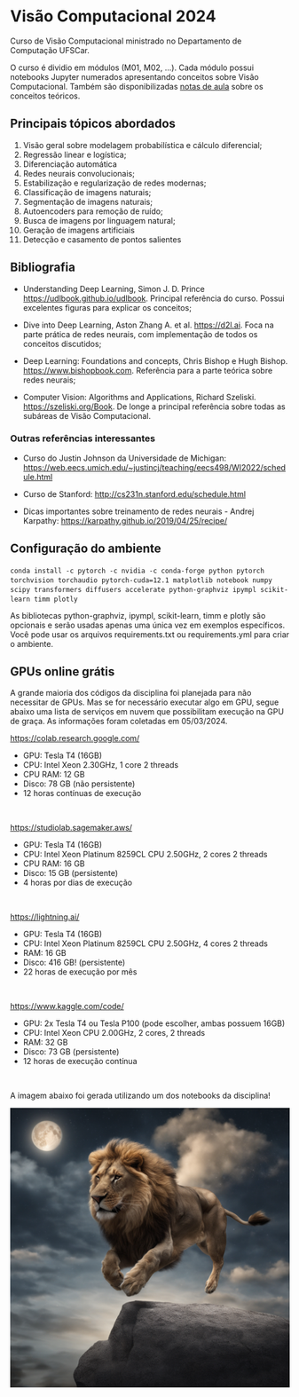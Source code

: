 # Visão Computacional 2024

Curso de Visão Computacional ministrado no Departamento de Computação UFSCar. 

O curso é dividio em módulos (M01, M02, ...). Cada módulo possui notebooks Jupyter numerados apresentando conceitos sobre Visão Computacional. Também são disponibilizadas [notas de aula](<Notas de Aula.pdf>) sobre os conceitos teóricos.

## Principais tópicos abordados

1. Visão geral sobre modelagem probabilística e cálculo diferencial;
2. Regressão linear e logística;
3. Diferenciação automática
4. Redes neurais convolucionais;
5. Estabilização e regularização de redes modernas;
6. Classificação de imagens naturais;
7. Segmentação de imagens naturais;
8. Autoencoders para remoção de ruído;
9. Busca de imagens por linguagem natural;
10. Geração de imagens artificiais
11. Detecção e casamento de pontos salientes

## Bibliografia

* Understanding Deep Learning, Simon J. D. Prince
https://udlbook.github.io/udlbook. Principal referência do curso. Possui excelentes figuras para explicar os conceitos;

* Dive into Deep Learning, Aston Zhang A. et al. https://d2l.ai. Foca na parte prática de redes neurais, com implementação de todos os conceitos discutidos;

* Deep Learning: Foundations and concepts, Chris Bishop e Hugh Bishop. https://www.bishopbook.com. Referência para a parte teórica sobre redes neurais;

* Computer Vision: Algorithms and Applications, Richard Szeliski. https://szeliski.org/Book. De longe a principal referência sobre todas as subáreas de Visão Computacional.

### Outras referências interessantes

* Curso do Justin Johnson da Universidade de Michigan: 
https://web.eecs.umich.edu/~justincj/teaching/eecs498/WI2022/schedule.html

* Curso de Stanford: http://cs231n.stanford.edu/schedule.html

* Dicas importantes sobre treinamento de redes neurais - Andrej Karpathy:  https://karpathy.github.io/2019/04/25/recipe/

## Configuração do ambiente

`conda install -c pytorch -c nvidia -c conda-forge python pytorch torchvision torchaudio pytorch-cuda=12.1 matplotlib notebook numpy scipy transformers diffusers accelerate python-graphviz ipympl scikit-learn timm plotly`

As bibliotecas python-graphviz, ipympl, scikit-learn, timm e plotly são opcionais e serão usadas apenas uma única vez em exemplos específicos. Você pode usar os arquivos requirements.txt ou requirements.yml para criar o ambiente.


## GPUs online grátis

A grande maioria dos códigos da disciplina foi planejada para não necessitar de GPUs. Mas se for necessário executar algo em GPU, segue abaixo uma lista de serviços em nuvem que possibilitam execução na GPU de graça. As informações foram coletadas em 05/03/2024.

https://colab.research.google.com/
* GPU: Tesla T4 (16GB)
* CPU: Intel Xeon 2.30GHz, 1 core 2 threads
* CPU RAM: 12 GB
* Disco: 78 GB (não persistente)
* 12 horas contínuas de execução

<br/>

https://studiolab.sagemaker.aws/
* GPU: Tesla T4 (16GB)
* CPU: Intel Xeon Platinum 8259CL CPU 2.50GHz, 2 cores 2 threads
* CPU RAM: 16 GB
* Disco: 15 GB (persistente)
* 4 horas por dias de execução

<br/>

https://lightning.ai/
* GPU: Tesla T4 (16GB)
* CPU: Intel Xeon Platinum 8259CL CPU 2.50GHz, 4 cores 2 threads
* RAM: 16 GB
* Disco: 416 GB! (persistente)
* 22 horas de execução por mês

<br/>

https://www.kaggle.com/code/
* GPU: 2x Tesla T4 ou Tesla P100   (pode escolher, ambas possuem 16GB)
* CPU: Intel Xeon CPU 2.00GHz, 2 cores, 2 threads
* RAM: 32 GB
* Disco: 73 GB (persistente)
* 12 horas de execução contínua

<br/>

A imagem abaixo foi gerada utilizando um dos notebooks da disciplina!

![](data/leao.png)
